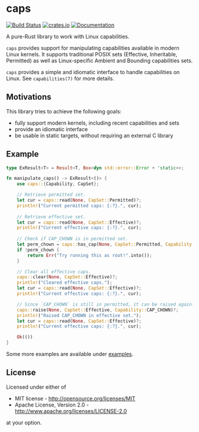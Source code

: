 # caps

[![Build Status](https://travis-ci.com/lucab/caps-rs.svg?branch=master)](https://travis-ci.com/lucab/caps-rs)
[![crates.io](https://img.shields.io/crates/v/caps.svg)](https://crates.io/crates/caps)
[![Documentation](https://docs.rs/caps/badge.svg)](https://docs.rs/caps)

A pure-Rust library to work with Linux capabilities.

`caps` provides support for manipulating capabilities available in modern Linux
kernels. It supports traditional POSIX sets (Effective, Inheritable, Permitted)
as well as Linux-specific Ambient and Bounding capabilities sets.

`caps` provides a simple and idiomatic interface to handle capabilities on Linux.
See `capabilities(7)` for more details.

## Motivations

This library tries to achieve the following goals:
 * fully support modern kernels, including recent capabilities and sets
 * provide an idiomatic interface
 * be usable in static targets, without requiring an external C library

## Example

```rust
type ExResult<T> = Result<T, Box<dyn std::error::Error + 'static>>;

fn manipulate_caps() -> ExResult<()> {
    use caps::{Capability, CapSet};

    // Retrieve permitted set.
    let cur = caps::read(None, CapSet::Permitted)?;
    println!("Current permitted caps: {:?}.", cur);
    
    // Retrieve effective set.
    let cur = caps::read(None, CapSet::Effective)?;
    println!("Current effective caps: {:?}.", cur);
    
    // Check if CAP_CHOWN is in permitted set.
    let perm_chown = caps::has_cap(None, CapSet::Permitted, Capability::CAP_CHOWN)?;
    if !perm_chown {
        return Err("Try running this as root!".into());
    }

    // Clear all effective caps.
    caps::clear(None, CapSet::Effective)?;
    println!("Cleared effective caps.");
    let cur = caps::read(None, CapSet::Effective)?;
    println!("Current effective caps: {:?}.", cur);

    // Since `CAP_CHOWN` is still in permitted, it can be raised again.
    caps::raise(None, CapSet::Effective, Capability::CAP_CHOWN)?;
    println!("Raised CAP_CHOWN in effective set.");
    let cur = caps::read(None, CapSet::Effective)?;
    println!("Current effective caps: {:?}.", cur);

    Ok(())
}
```

Some more examples are available under [examples](examples).

## License

Licensed under either of

 * MIT license - <http://opensource.org/licenses/MIT>
 * Apache License, Version 2.0 - <http://www.apache.org/licenses/LICENSE-2.0>

at your option.
